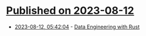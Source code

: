 # [Published on 2023-08-12](index.md)

* [2023-08-12, 05:42:04](https://lobste.rs/s/qvz04s/data_engineering_with_rust) - [Data Engineering with Rust](https://datawithrust.com/)
